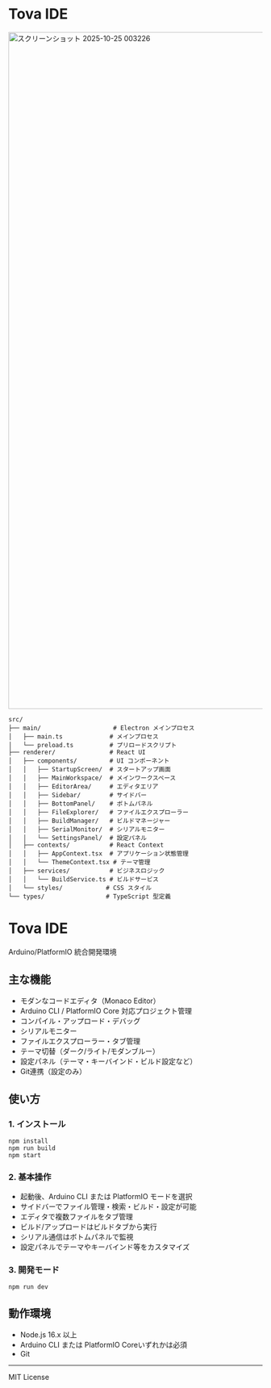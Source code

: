 # Tova IDE

<img width="2559" height="1342" alt="スクリーンショット 2025-10-25 003226" src="https://github.com/user-attachments/assets/126a2e9a-e2d6-4d87-9464-31fc968a2925" />

```
src/
├── main/                    # Electron メインプロセス
│   ├── main.ts             # メインプロセス
│   └── preload.ts          # プリロードスクリプト
├── renderer/               # React UI
│   ├── components/         # UI コンポーネント
│   │   ├── StartupScreen/  # スタートアップ画面
│   │   ├── MainWorkspace/  # メインワークスペース
│   │   ├── EditorArea/     # エディタエリア
│   │   ├── Sidebar/        # サイドバー
│   │   ├── BottomPanel/    # ボトムパネル
│   │   ├── FileExplorer/   # ファイルエクスプローラー
│   │   ├── BuildManager/   # ビルドマネージャー
│   │   ├── SerialMonitor/  # シリアルモニター
│   │   └── SettingsPanel/  # 設定パネル
│   ├── contexts/           # React Context
│   │   ├── AppContext.tsx  # アプリケーション状態管理
│   │   └── ThemeContext.tsx # テーマ管理
│   ├── services/           # ビジネスロジック
│   │   └── BuildService.ts # ビルドサービス
│   └── styles/            # CSS スタイル
└── types/                 # TypeScript 型定義
```

# Tova IDE

Arduino/PlatformIO 統合開発環境

## 主な機能

- モダンなコードエディタ（Monaco Editor）
- Arduino CLI / PlatformIO Core 対応プロジェクト管理
- コンパイル・アップロード・デバッグ
- シリアルモニター
- ファイルエクスプローラー・タブ管理
- テーマ切替（ダーク/ライト/モダンブルー）
- 設定パネル（テーマ・キーバインド・ビルド設定など）
- Git連携（設定のみ）

## 使い方

### 1. インストール
```
npm install
npm run build
npm start
```

### 2. 基本操作

- 起動後、Arduino CLI または PlatformIO モードを選択
- サイドバーでファイル管理・検索・ビルド・設定が可能
- エディタで複数ファイルをタブ管理
- ビルド/アップロードはビルドタブから実行
- シリアル通信はボトムパネルで監視
- 設定パネルでテーマやキーバインド等をカスタマイズ

### 3. 開発モード
```
npm run dev
```

## 動作環境

- Node.js 16.x 以上
- Arduino CLI または PlatformIO Coreいずれかは必須
- Git

---
MIT License
